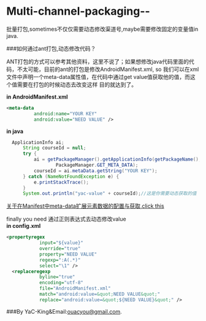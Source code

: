 # Multi-channel-packaging--
批量打包,sometimes不仅仅需要动态修改渠道号,maybe需要修改固定的变量值in java.

###如何通过ant打包,动态修改代码？

  ANT打包的方式可以参考其他资料，这里不说了；如果想修改java代码里面的代码，不太可能，目前的ant的打包是修改AndroidManifest.xml,
  so 我们可以在xml文件中声明一个meta-data属性值，在代码中通过get value值获取他的值，而这个值需要在打包的时候动态去改变这样
  目的就达到了。
  
  **in AndroidManifest.xml**
  ```xml
  <meta-data
            android:name="YOUR KEY"
            android:value="NEED VALUE" />
  ```
  **in java**
  ```Java
    ApplicationInfo ai;
		String courseId = null;
		try {
			ai = getPackageManager().getApplicationInfo(getPackageName(),
					PackageManager.GET_META_DATA);
			courseId = ai.metaData.getString("YOUR KEY");
		} catch (NameNotFoundException e) {
			e.printStackTrace();
		}
		System.out.println("yac-value" + courseId);//这是你需要动态获取的值
  ```
[关于在Manifest中meta-data扩展元素数据的配置与获取,click this](http://blog.csdn.net/janice0529/article/details/41583587)

finally you need 通过正则表达式去动态修改value<br>
**in config.xml**
```xml
<propertyregex
            input="${value}"
            override="true"
            property="NEED VALUE"
            regexp=":A(.*)"
            select="\1" />
  <replaceregexp
            byline="true"
            encoding="utf-8"
            file="AndroidManifest.xml"
            match="android:value=&quot;NEED VALUE&quot;"
            replace="android:value=&quot;${NEED VALUE}&quot;" />
```

###By YaC-King&Email:ouacyou@gmail.com.

